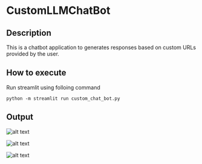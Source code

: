 # CustomLLMChatBot

## Description
This is a chatbot application to generates responses based on custom URLs provided by the user.


## How to execute
Run streamlit using folloing command

```
python -m streamlit run custom_chat_bot.py
```

## Output



![alt text](assets/Screenshot%202024-07-07%20at%203.22.55%E2%80%AFPM.png?version%3D1720392156239)


![alt text](assets/Screenshot%202024-07-07%20at%203.24.04%E2%80%AFPM.png?version%3D1720392199976)


![alt text](assets/Screenshot%202024-07-07%20at%203.24.26%E2%80%AFPM.png?version%3D1720392209691)